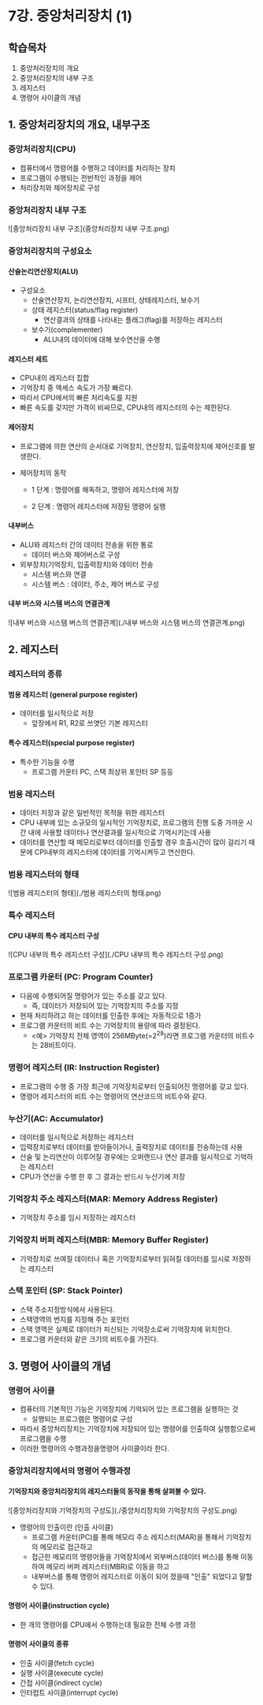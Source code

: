# 7강. 중앙처리장치 (1)



## 학습목차

1. 중앙처리장치의 개요
2. 중앙처리장치의 내부 구조
3. 레지스터
4. 명령어 사이클의 개념



## 1. 중앙처리장치의 개요, 내부구조

### 중앙처리장치(CPU)

- 컴퓨터에서 명령어를 수행하고 데이터를 처리하는 장치
- 프로그램이 수행되는 전반적인 과정을 제어
- 처리장치와 제어장치로 구성



### 중앙처리장치 내부 구조

![중앙처리장치 내부 구조](중앙처리장치 내부 구조.png)



### 중앙처리장치의 구성요소

#### 산술논리연산장치(ALU)

- 구성요소
  - 산술연산장치, 논리연산장치, 시프터, 상태레지스터, 보수기
  - 상태 레지스터(status/flag register)
    - 연산결과의 상태를 나타내는 플래그(flag)를 저장하는 레지스터
  - 보수기(complementer)
    - ALU내의 데이터에 대해 보수연산을 수행



#### 레지스터 세트

- CPU내의 레지스터 집합
- 기억장치 중 액세스 속도가 가장 빠르다.
- 따라서 CPU에서의 빠른 처리속도를 지원
- 빠른 속도를 갖지만 가격이 비싸므로, CPU내의 레지스터의 수는 제한된다.



#### 제어장치

- 프로그램에 의한 연산의 순서대로 기억장치, 연산장치, 입출력장치에 제어신호를 발생한다.

- 제어장치의 동작

  - 1 단계 : 명령어를 해독하고, 명령어 레지스터에 저장

  - 2 단계 : 명령어 레지스터에 저장된 명령어 실행

    

#### 내부버스

- ALU와 레지스터 간의 데이터 전송을 위한 통로
  - 데이터 버스와 제어버스로 구성
- 외부장치(기억장치, 입출력장치)와 데이터 전송
  - 시스템 버스와 연결
  - 시스템 버스 : 데이터, 주소, 제어 버스로 구성



#### 내부 버스와 시스템 버스의 연결관계

![내부 버스와 시스템 버스의 연결관계](./내부 버스와 시스템 버스의 연결관계.png)





## 2. 레지스터

### 레지스터의 종류

#### 범용 레지스터 (general purpose register)

- 데이터를 일시적으로 저장
  - 앞장에서 R1, R2로 쓰엿던 기본 레지스터

#### 특수 레지스터(special purpose register)

- 특수한 기능을 수행
  - 프로그램 카운터 PC, 스택 최상위 포인터 SP 등등



### 범용 레지스터

- 데이터 저장과 같은 일반적인 목적을 위한 레지스터
- CPU 내부에 있는 소규모의 일시적인 기억장치로, 프로그램의 진행 도중 가까운 시간 내에 사용할 데이터나 연산결과를 일시적으로 기억시키는데 사용
- 데이터를 연산할 때 메모리로부터 데이터를 인출할 경우 호출시간이 많이 걸리기 때문에 CPI내부의 레지스터에 데이터를 기억시켜두고 연산한다.



### 범용 레지스터의 형태

![범용 레지스터의 형태](./범용 레지스터의 형태.png)



### 특수 레지스터

#### CPU 내부의 특수 레지스터 구성

![CPU 내부의 특수 레지스터 구성](./CPU 내부의 특수 레지스터 구성.png)



### 프로그램 카운터 (PC: Program Counter)

- 다음에 수행되어질 명령어가 있는 주소를 갖고 있다.
  - 즉, 데이터가 저장되어 있는 기억장치의 주소를 지정
- 현재 처리하려고 하는 데이터를 인출한 후에는 자동적으로 1증가
- 프로그램 카운터의 비트 수는 기억장치의 용량에 따라 결정된다.
  - <예> 기억장치 전체 영역이 256MByte(=2<sup>28</sup>)라면 프로그램 카운터의 비트수는 28비트이다.



### 명령어 레지스터 (IR: Instruction Register)

- 프로그램의 수행 중 가장 최근에 기억장치로부터 인출되어진 명령어를 갖고 있다.
- 명령어 레지스터의 비트 수는 명령어의 연산코드의 비트수와 같다.



### 누산기(AC: Accumulator)

- 데이터를 일시적으로 저장하는 레지스터
- 입력장치로부터 데이터를 받아들이거나, 출력장치로 데이터를 전송하는데 사용
- 산술 및 논리연산이 이루어질 경우에는 오퍼랜드나 연산 결과를 일시적으로 기억하는 레지스터
- CPU가 연산을 수행 한 후 그 결과는 반드시 누산기에 저장



### 기억장치 주소 레지스터(MAR: Memory Address Register)

- 기억장치 주소를 임시 저장하는 레지스터



### 기억장치 버퍼 레지스터(MBR: Memory Buffer Register)

- 기억장치로 쓰여질 데이터나 혹은 기억장치로부터 읽혀질 데이터를 임시로 저장하는 레지스터



### 스택 포인터 (SP: Stack Pointer)

- 스택 주소지정방식에서 사용된다.
- 스택영역의 번지를 지정해 주는 포인터
- 스택 영역은 실제로 데이터가 피신되는 기억장소로써 기억장치에 위치한다.
- 프로그램 카운터와 같은 크기의 비트수를 가진다.





## 3. 명령어 사이클의 개념

### 명령어 사이클

- 컴퓨터의 기본적인 기능은 기억장치에 기억되어 있는 프로그램을 실행하는 것
  - 실행되는 프로그램은 명령어로 구성
- 따라서 중앙처리장치는 기억장치에 저장되어 있는 명령어를 인출하여 실행함으로써 프로그램을 수행
- 이러한 명령어의 수행과정을명령어 사이클이라 한다.



### 중앙처리장치에서의 명령어 수행과정

#### 기억장치와 중앙처리장치의 레지스터들의 동작을 통해 살펴볼 수 있다.

![중앙처리장치와 기억장치의 구성도](./중앙처리장치와 기억장치의 구성도.png)

- 명령어의 인출이란 (인출 사이클)
  - 프로그램 카운터(PC)를 통해 메모리 주소 레지스터(MAR)을 통해서 기억장치의 메모리로 접근하고
  - 접근한 메모리의 명령어들을 기억장치에서 외부버스(데이터 버스)를 통해 이동하여 메모리 버퍼 레지스터(MBR)로 이동을 하고
  - 내부버스를 통해 명령어 레지스터로 이동이 되어 졌을때 "인출" 되었다고 말할 수 있다.



#### 명령어 사이클(instruction cycle)

- 한 개의 명령어를 CPU에서 수행하는데 필요한 전체 수행 과정



#### 명령어 사이클의 종류

- 인출 사이클(fetch cycle)
- 실행 사이클(execute cycle)
- 간접 사이클(indirect cycle)
- 인터럽트 사이클(interrupt cycle)

